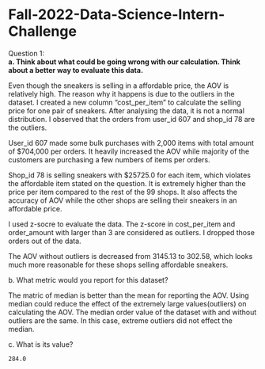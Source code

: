 # Fall-2022-Data-Science-Intern-Challenge

Question 1:  
**a. Think about what could be going wrong with our calculation. Think about a better way to evaluate this data.**   

Even though the sneakers is selling in a affordable price, the AOV is relatively high. The reason why it happens is due to the outliers in the dataset. I created a new column “cost_per_item” to calculate the selling price for one pair of sneakers. After analysing the data, it is not a normal distribution. I observed that the orders from user_id 607 and shop_id 78 are the outliers.   

User_id 607 made some bulk purchases with 2,000 items with total amount of $704,000 per orders. It heavily increased the AOV while majority of the customers are purchasing a few numbers of items per orders.   

Shop_id 78 is selling sneakers with $25725.0 for each item, which violates the affordable item stated on the question. It is extremely higher than the price per item compared to the rest of the 99 shops. It also affects the accuracy of AOV while the other shops are selling their sneakers in an affordable price.   

I used z-socre to evaluate the data. The z-score in cost_per_item and order_amount with larger than 3 are considered as outliers. I dropped those orders out of the data.  

The AOV without outliers is decreased from 3145.13 to 302.58, which looks much more reasonable for these shops selling affordable sneakers.  

b. What metric would you report for this dataset?  

The matric of median is better than the mean for reporting the AOV. Using median could reduce the effect of the extremely large values(outliers) on calculating the AOV. The median order value of the dataset with and without outliers are the same. In this case, extreme outliers did not effect the median.   

c. What is its value?  

	284.0

